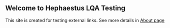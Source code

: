 ## Welcome to Hephaestus LQA Testing

This site is created for testing external links.
See more details in [About page](https://https://hephaestus-lqa.github.io/about.html)
